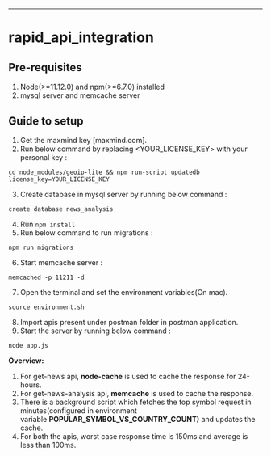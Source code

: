 #

- - -

# rapid\_api\_integration

## Pre-requisites

1. Node(>=11.12.0) and npm(>=6.7.0) installed
2. mysql server and memcache server

## Guide to setup

1. Get the maxmind key [maxmind.com].
2. Run below command by replacing <YOUR\_LICENSE\_KEY> with your personal key :

```
cd node_modules/geoip-lite && npm run-script updatedb license_key=YOUR_LICENSE_KEY
```

3. Create database in mysql server by running below command :

```
create database news_analysis
```

4. Run `npm install`
5. Run below command to run migrations :

```
npm run migrations
```

6. Start memcache server :

```
memcached -p 11211 -d
```

7. Open the terminal and set the environment variables(On mac).

```
source environment.sh
```

8. Import apis present under postman folder in postman application.
9. Start the server by running below command :

```
node app.js
```

**Overview:**

1. For get-news api, **node-cache** is used to cache the response for 24-hours.
2. For get-news-analysis api, **memcache** is used to cache the response.
3. There is a background script which fetches the top symbol request in minutes(configured in environment variable **POPULAR_SYMBOL_VS_COUNTRY_COUNT)** and updates the cache.
4. For both the apis, worst case response time is 150ms and average is less than 100ms.